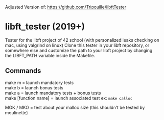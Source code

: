 Adjusted Version of: https://github.com/Tripouille/libftTester

# libft_tester (2019+)
Tester for the libft project of 42 school (with personalized leaks checking on
mac, using valgrind on linux) Clone this tester in your libft repository, or
somewhere else and customize the path to your libft project by changing the
LIBFT_PATH variable inside the Makefile.  

## Commands
make m = launch mandatory tests  
make b = launch bonus tests  
make a = launch mandatory tests + bonus tests  
make [function name] = launch associated test ex: `make calloc`  

MOK / MKO = test about your malloc size (this shouldn't be tested by moulinette)  
